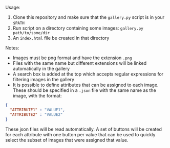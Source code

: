 Usage:

  1. Clone this repository and make sure that the `gallery.py` script is in your `$PATH`
  2. Run script on a directory containing some images: `gallery.py path/to/some/dir` 
  3. An `index.html` file be created in that directory

Notes:
 
 - Images must be png format and have the extension `.png`
 - Files with the same name but different extensions will be linked automatically in the gallery
 - A search box is added at the top which accepts regular expressions for filtering images in the gallery
 - It is possible to define attributes that can be assigned to each image. These should be specified in a `.json` file with the same name as the image, with the format:
 
 ```json
 {
   "ATTRIBUTE1" : "VALUE1",
   "ATTRIBUTE2" : "VALUE2"
 }
 ```
These json files will be read automatically. A set of buttons will be created for each attribute with one button per value that can be used to quickly select the subset of images that were assigned that value.
